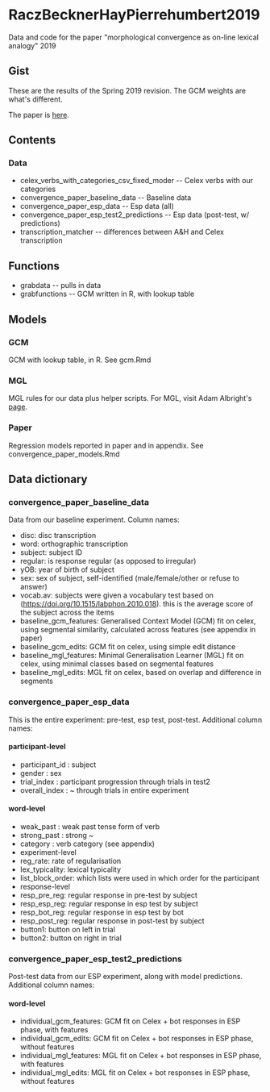 # RaczBecknerHayPierrehumbert2019

Data and code for the paper "morphological convergence as on-line lexical analogy" 2019

## Gist

These are the results of the Spring 2019 revision. The GCM weights are what's different.

The paper is [here](https://www.overleaf.com/project/59b9a96f509e650540d6fcc7).

## Contents

### Data

- celex_verbs_with_categories_csv_fixed_moder -- Celex verbs with our categories
- convergence_paper_baseline_data -- Baseline data
- convergence_paper_esp_data -- Esp data (all)
- convergence_paper_esp_test2_predictions -- Esp data (post-test, w/ predictions)
- transcription_matcher -- differences between A&H and Celex transcription

## Functions

- grabdata -- pulls in data
- grabfunctions -- GCM written in R, with lookup table

## Models

### GCM

GCM with lookup table, in R. See gcm.Rmd

### MGL

MGL rules for our data plus helper scripts. For MGL, visit Adam Albright's [page](http://www.mit.edu/~albright/mgl/).

### Paper

Regression models reported in paper and in appendix. See convergence_paper_models.Rmd

## Data dictionary

### convergence_paper_baseline_data

Data from our baseline experiment. Column names:

- disc: disc transcription
- word: orthographic transcription
- subject: subject ID
- regular: is response regular (as opposed to irregular)
- yOB: year of birth of subject
- sex: sex of subject, self-identified (male/female/other or refuse to answer)
- vocab.av: subjects were given a vocabulary test based on (https://doi.org/10.1515/labphon.2010.018). this is the average score of the subject across the items
- baseline_gcm_features: Generalised Context Model (GCM) fit on celex, using segmental similarity, calculated across features (see appendix in paper)
- baseline_gcm_edits: GCM fit on celex, using simple edit distance
- baseline_mgl_features: Minimal Generalisation Learner (MGL) fit on celex, using minimal classes based on segmental features
- baseline_mgl_edits: MGL fit on celex, based on overlap and difference in segments

### convergence_paper_esp_data

This is the entire experiment: pre-test, esp test, post-test. Additional column names:

#### participant-level

- participant_id : subject
- gender : sex
- trial_index : participant progression through trials in test2
- overall_index : ~ through trials in entire experiment

#### word-level

- weak_past : weak past tense form of verb
- strong_past : strong ~
- category : verb category (see appendix)
- experiment-level
- reg_rate: rate of regularisation
- lex_typicality: lexical typicality
- list_block_order: which lists were used in which order for the participant
- response-level
- resp_pre_reg: regular response in pre-test by subject
- resp_esp_reg: regular response in esp test by subject
- resp_bot_reg: regular response in esp test by bot
- resp_post_reg: regular response in post-test by subject
- button1: button on left in trial
- button2: button on right in trial

### convergence_paper_esp_test2_predictions

Post-test data from our ESP experiment, along with model predictions. Additional column names:

#### word-level

- individual_gcm_features: GCM fit on Celex + bot responses in ESP phase, with features
- individual_gcm_edits: GCM fit on Celex + bot responses in ESP phase, without features
- individual_mgl_features: MGL fit on Celex + bot responses in ESP phase, with features
- individual_mgl_edits: MGL fit on Celex + bot responses in ESP phase, without features



